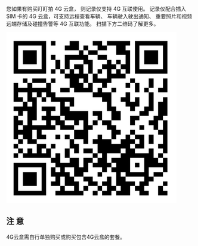 您如果有购买盯盯拍 4G 云盒， 则记录仪支持 4G 互联使用。 记录仪配合插入 SIM 卡的 4G 云盒，可支持远程查看车辆、 车辆驶入驶出通知、 重要照片和视频远端存储及碰撞告警等 4G 互联功能。
扫描下方二维码了解更多。

![二维码](../../images/z60_qrcode.jpg)

## 注 意

4G云盒需自行单独购买或购买包含4G云盒的套餐。